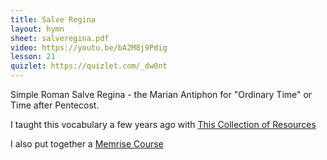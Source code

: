 ```yaml
---
title: Salve Regina
layout: hymn
sheet: salveregina.pdf
video: https://youtu.be/bA2M8j9Pdig
lesson: 21
quizlet: https://quizlet.com/_dw0nt
---
```


Simple Roman Salve Regina - the Marian Antiphon for "Ordinary Time" or Time after Pentecost.

I taught this vocabulary a few years ago with [This Collection of Resources](http://www.kidschant.com/salve/index.html)

I also put together a [Memrise Course](http://www.memrise.com/course/377696/salve-regina/)

